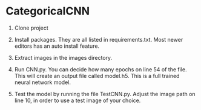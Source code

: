 # CategoricalCNN

1. Clone project

2. Install packages. They are all listed in requirements.txt. Most newer editors has an auto install feature.

3. Extract images in the images directory.

4. Run CNN.py. You can decide how many epochs on line 54 of the file. This will create an output file called model.h5. This is a full trained neural network model.

5. Test the model by running the file TestCNN.py. Adjust the image path on line 10, in order to use a test image of your choice.
